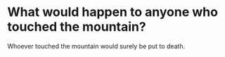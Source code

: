 # What would happen to anyone who touched the mountain?

Whoever touched the mountain would surely be put to death.
